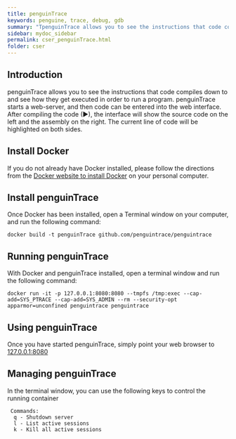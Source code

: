 ```yaml
---
title: penguinTrace
keywords: penguine, trace, debug, gdb
summary: "TpenguinTrace allows you to see the instructions that code compiles down to and see how they get executed in order to run a program."
sidebar: mydoc_sidebar
permalink: cser_penguinTrace.html
folder: cser
---
```


## Introduction
penguinTrace allows you to see the instructions that code compiles down to and see how they get executed in order to run a program. penguinTrace starts a web-server, and then code can be entered into the web interface. After compiling the code (▶), the interface will show the source code on the left and the assembly on the right. The current line of code will be highlighted on both sides.


## Install Docker
If you do not already have Docker installed, please follow the directions from the [Docker website to install Docker](https://docs.docker.com/install/#supported-platforms) on your personal computer.

## Install penguinTrace
Once Docker has been installed, open a Terminal window on your computer, and run the following command:
```
docker build -t penguinTrace github.com/penguintrace/penguintrace
```

## Running penguinTrace
With Docker and penguinTrace installed, open a terminal window and run the following command:
```
docker run -it -p 127.0.0.1:8080:8080 --tmpfs /tmp:exec --cap-add=SYS_PTRACE --cap-add=SYS_ADMIN --rm --security-opt apparmor=unconfined penguintrace penguintrace
```

## Using penguinTrace
Once you have started penguinTrace, simply point your web browser to [127.0.0.1:8080](http://127.0.0.1:8080/)


## Managing penguinTrace
In the terminal window, you can use the following keys to control the running container
```
 Commands:
  q - Shutdown server
  l - List active sessions
  k - Kill all active sessions
```
